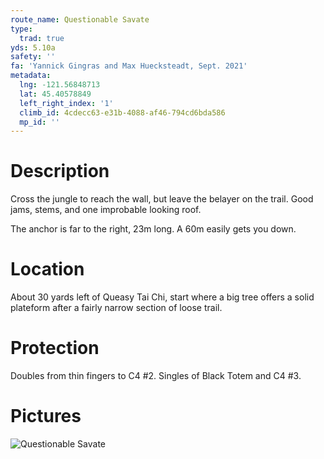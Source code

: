 ```yaml
---
route_name: Questionable Savate
type:
  trad: true
yds: 5.10a
safety: ''
fa: 'Yannick Gingras and Max Huecksteadt, Sept. 2021'
metadata:
  lng: -121.56848713
  lat: 45.40578849
  left_right_index: '1'
  climb_id: 4cdecc63-e31b-4088-af46-794cd6bda586
  mp_id: ''
---
```

# Description
Cross the jungle to reach the wall, but leave the belayer on the trail. Good jams, stems, and one improbable looking roof.

The anchor is far to the right, 23m long. A 60m easily gets you down.

# Location
About 30 yards left of Queasy Tai Chi, start where a big tree offers a solid plateform after a fairly narrow section of loose trail.

# Protection
Doubles from thin fingers to C4 #2. Singles of Black Totem and C4 #3.

# Pictures
![Questionable Savate](http://files.ygingras.net/quirky-combat-wall/questionable-savate.jpeg)
